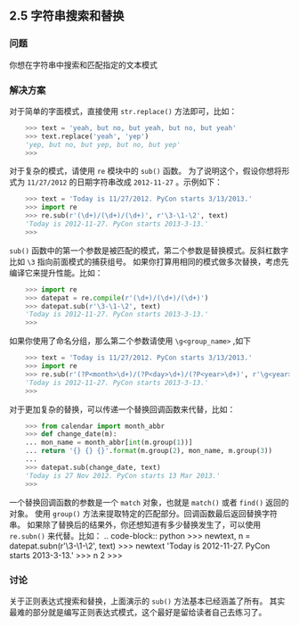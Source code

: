 ## 2.5 字符串搜索和替换 ##
### 问题 ###
你想在字符串中搜索和匹配指定的文本模式
### 解决方案 ###
对于简单的字面模式，直接使用 ``str.replace()`` 方法即可，比如：
```python
    >>> text = 'yeah, but no, but yeah, but no, but yeah'
    >>> text.replace('yeah', 'yep')
    'yep, but no, but yep, but no, but yep'
    >>>

```
对于复杂的模式，请使用 ``re`` 模块中的 ``sub()`` 函数。
为了说明这个，假设你想将形式为 ``11/27/2012`` 的日期字符串改成 ``2012-11-27`` 。示例如下：
```python
    >>> text = 'Today is 11/27/2012. PyCon starts 3/13/2013.'
    >>> import re
    >>> re.sub(r'(\d+)/(\d+)/(\d+)', r'\3-\1-\2', text)
    'Today is 2012-11-27. PyCon starts 2013-3-13.'
    >>>

```
``sub()`` 函数中的第一个参数是被匹配的模式，第二个参数是替换模式。反斜杠数字比如 ``\3`` 指向前面模式的捕获组号。
如果你打算用相同的模式做多次替换，考虑先编译它来提升性能。比如：
```python
    >>> import re
    >>> datepat = re.compile(r'(\d+)/(\d+)/(\d+)')
    >>> datepat.sub(r'\3-\1-\2', text)
    'Today is 2012-11-27. PyCon starts 2013-3-13.'
    >>>

```
如果你使用了命名分组，那么第二个参数请使用 ``\g<group_name>`` ,如下
```python
    >>> text = 'Today is 11/27/2012. PyCon starts 3/13/2013.'
    >>> import re
    >>> re.sub(r'(?P<month>\d+)/(?P<day>\d+)/(?P<year>\d+)', r'\g<year>-\g<month>-\g<day>', text)
    'Today is 2012-11-27. PyCon starts 2013-3-13.'
    >>>

```
对于更加复杂的替换，可以传递一个替换回调函数来代替，比如：
```python
    >>> from calendar import month_abbr
    >>> def change_date(m):
    ... mon_name = month_abbr[int(m.group(1))]
    ... return '{} {} {}'.format(m.group(2), mon_name, m.group(3))
    ...
    >>> datepat.sub(change_date, text)
    'Today is 27 Nov 2012. PyCon starts 13 Mar 2013.'
    >>>

```
一个替换回调函数的参数是一个 ``match`` 对象，也就是 ``match()`` 或者 ``find()`` 返回的对象。
使用 ``group()`` 方法来提取特定的匹配部分。回调函数最后返回替换字符串。
如果除了替换后的结果外，你还想知道有多少替换发生了，可以使用 ``re.subn()`` 来代替。比如：
..  code-block:: python
    >>> newtext, n = datepat.subn(r'\3-\1-\2', text)
    >>> newtext
    'Today is 2012-11-27. PyCon starts 2013-3-13.'
    >>> n
    2
    >>>
### 讨论 ###
关于正则表达式搜索和替换，上面演示的 ``sub()`` 方法基本已经涵盖了所有。
其实最难的部分就是编写正则表达式模式，这个最好是留给读者自己去练习了。
